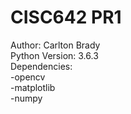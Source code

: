 # CISC642 PR1
Author: Carlton Brady  
Python Version: 3.6.3  
Dependencies:  
-opencv  
-matplotlib  
-numpy  

